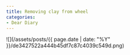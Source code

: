 ```yaml
---
title: Removing clay from wheel
categories:
- Dear Diary
---
```


![](/assets/posts/{{ page.date | date: "%Y" }}/de3427522a444b45df7c87c4039c549d.png)
